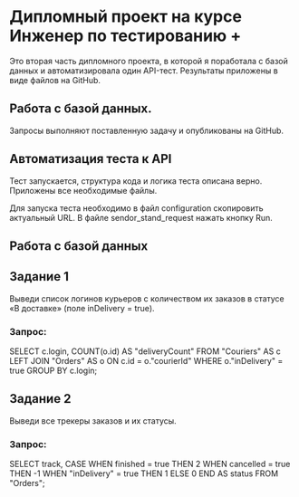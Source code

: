 # Дипломный проект на курсе Инженер по тестированию +
Это вторая часть дипломного проекта, в которой я поработала с базой данных и автоматизировала один API-тест. Результаты приложены в виде файлов на GitHub.

## Работа с базой данных.
Запросы выполняют поставленную задачу и опубликованы на GitHub.

## Автоматизация теста к API
Тест запускается, структура кода и логика теста описана верно.
Приложены все необходимые файлы.

Для запуска теста необходимо в файл configuration скопировить актуальный URL. В файле sendor_stand_request нажать кнопку Run.


## Работа с базой данных
## Задание 1
Выведи список логинов курьеров с количеством их заказов в статусе «В доставке» (поле inDelivery = true). 

### Запрос:
SELECT c.login, COUNT(o.id) AS "deliveryCount" FROM "Couriers" AS c LEFT JOIN "Orders" AS o ON c.id = o."courierId" WHERE o."inDelivery" = true GROUP BY c.login;

## Задание 2
Выведи все трекеры заказов и их статусы.

### Запрос:
SELECT track, CASE WHEN finished = true THEN 2 WHEN cancelled = true THEN -1 WHEN "inDelivery" = true THEN 1 ELSE 0 END AS status FROM "Orders";
